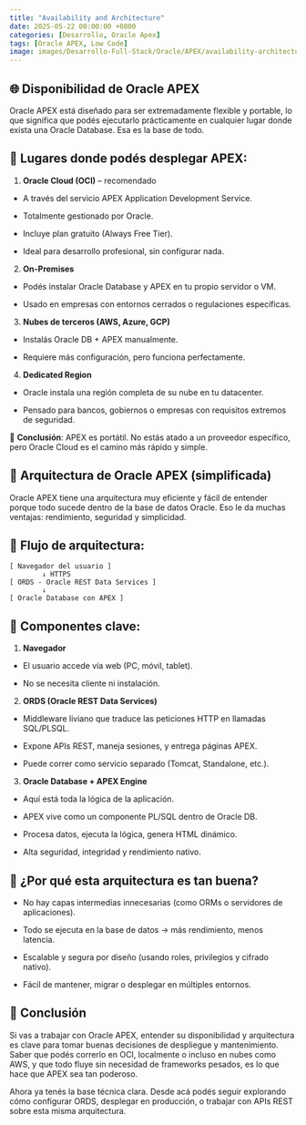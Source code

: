 ```yaml
---
title: "Availability and Architecture"
date: 2025-05-22 00:00:00 +0800
categories: [Desarrollo, Oracle Apex]
tags: [Oracle APEX, Low Code]
image: images/Desarrollo-Full-Stack/Oracle/APEX/availability-architecture.jpg
---
```


## 🌐 **Disponibilidad de Oracle APEX**

Oracle APEX está diseñado para ser extremadamente flexible y portable, lo que significa que podés ejecutarlo prácticamente en cualquier lugar donde exista una Oracle Database. Esa es la base de todo.

## 📍 **Lugares donde podés desplegar APEX**:

1. **Oracle Cloud (OCI)** – recomendado

- A través del servicio APEX Application Development Service.

- Totalmente gestionado por Oracle.

- Incluye plan gratuito (Always Free Tier).

- Ideal para desarrollo profesional, sin configurar nada.

2. **On-Premises**

- Podés instalar Oracle Database y APEX en tu propio servidor o VM.

- Usado en empresas con entornos cerrados o regulaciones específicas.

3. **Nubes de terceros (AWS, Azure, GCP)**

- Instalás Oracle DB + APEX manualmente.

- Requiere más configuración, pero funciona perfectamente.

4. **Dedicated Region**

- Oracle instala una región completa de su nube en tu datacenter.

- Pensado para bancos, gobiernos o empresas con requisitos extremos de seguridad.

🔸 **Conclusión**: APEX es portátil. No estás atado a un proveedor específico, pero Oracle Cloud es el camino más rápido y simple.

## 🧱 **Arquitectura de Oracle APEX (simplificada)**

Oracle APEX tiene una arquitectura muy eficiente y fácil de entender porque todo sucede dentro de la base de datos Oracle. Eso le da muchas ventajas: rendimiento, seguridad y simplicidad.

## 🔄 **Flujo de arquitectura**:

```plaintext
[ Navegador del usuario ]
        ↓ HTTPS
[ ORDS - Oracle REST Data Services ]
        ↓
[ Oracle Database con APEX ]
```

## 🧩 **Componentes clave**:

1. **Navegador**

- El usuario accede vía web (PC, móvil, tablet).

- No se necesita cliente ni instalación.

2. **ORDS (Oracle REST Data Services)**

- Middleware liviano que traduce las peticiones HTTP en llamadas SQL/PLSQL.

- Expone APIs REST, maneja sesiones, y entrega páginas APEX.

- Puede correr como servicio separado (Tomcat, Standalone, etc.).

3. **Oracle Database + APEX Engine**

- Aquí está toda la lógica de la aplicación.

- APEX vive como un componente PL/SQL dentro de Oracle DB.

- Procesa datos, ejecuta la lógica, genera HTML dinámico.

- Alta seguridad, integridad y rendimiento nativo.

## 🚀 **¿Por qué esta arquitectura es tan buena?**

- No hay capas intermedias innecesarias (como ORMs o servidores de aplicaciones).

- Todo se ejecuta en la base de datos → más rendimiento, menos latencia.

- Escalable y segura por diseño (usando roles, privilegios y cifrado nativo).

- Fácil de mantener, migrar o desplegar en múltiples entornos.

## 🎯 **Conclusión**

Si vas a trabajar con Oracle APEX, entender su disponibilidad y arquitectura es clave para tomar buenas decisiones de despliegue y mantenimiento. Saber que podés correrlo en OCI, localmente o incluso en nubes como AWS, y que todo fluye sin necesidad de frameworks pesados, es lo que hace que APEX sea tan poderoso.

Ahora ya tenés la base técnica clara. Desde acá podés seguir explorando cómo configurar ORDS, desplegar en producción, o trabajar con APIs REST sobre esta misma arquitectura.